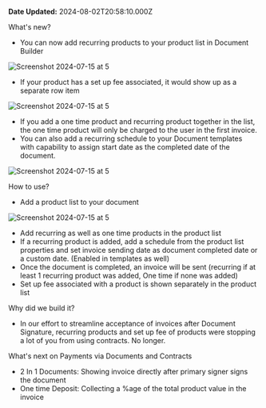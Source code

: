 **Date Updated:** 2024-08-02T20:58:10.000Z

What's new?

* You can now add recurring products to your product list in Document Builder

![Screenshot 2024-07-15 at 5](https://s3.amazonaws.com/cdn.freshdesk.com/data/helpdesk/attachments/production/155030366152/original/nRDGDbXV-Wl5QPq4xFEgnX6IHKriBMJG1w.png?1722612238)

* If your product has a set up fee associated, it would show up as a separate row item

![Screenshot 2024-07-15 at 5](https://s3.amazonaws.com/cdn.freshdesk.com/data/helpdesk/attachments/production/155030366154/original/pMvXR0AqH_DjLSpK2UVodI82SkACe6ybqQ.jpeg?1722612239)

* If you add a one time product and recurring product together in the list, the one time product will only be charged to the user in the first invoice.
* You can also add a recurring schedule to your Document templates  
with capability to assign start date as the completed date of the document.

![Screenshot 2024-07-15 at 5](https://s3.amazonaws.com/cdn.freshdesk.com/data/helpdesk/attachments/production/155030366151/original/SUksboI45mJSIyl-92oD-J4dIzoVLJ5xLw.png?1722612238)

How to use?

* Add a product list to your document

![Screenshot 2024-07-15 at 5](https://s3.amazonaws.com/cdn.freshdesk.com/data/helpdesk/attachments/production/155030366153/original/wyYHwwPV7EiG8ZtrNhy5y_m-1XeuR0rMgg.jpeg?1722612239)

* Add recurring as well as one time products in the product list
* If a recurring product is added, add a schedule from the product list properties and set invoice sending date as document completed date or a custom date. (Enabled in templates as well)
* Once the document is completed, an invoice will be sent (recurring if at least 1 recurring product was added, One time if none was added)
* Set up fee associated with a product is shown separately in the product list

Why did we build it?

* In our effort to streamline acceptance of invoices after Document Signature, recurring products and set up fee of products were stopping a lot of you from using contracts. No longer.

What's next on Payments via Documents and Contracts

* 2 In 1 Documents: Showing invoice directly after primary signer signs the document
* One time Deposit: Collecting a %age of the total product value in the invoice